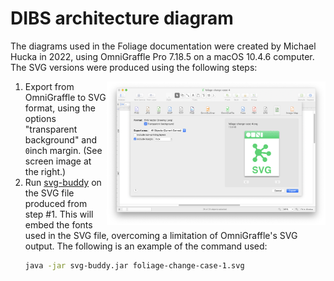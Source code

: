 # DIBS architecture diagram

The diagrams used in the Foliage documentation were created by Michael Hucka in 2022, using OmniGraffle Pro 7.18.5 on a macOS 10.4.6 computer. The SVG versions were produced using the following steps:

<img width="350px" align="right"  src="omnigraffle-export-options.png"/>

1. Export from OmniGraffle to SVG format, using the options "transparent background" and `0`inch margin. (See screen image at the right.)
2. Run [svg-buddy](https://github.com/phauer/svg-buddy) on the SVG file produced from step #1. This will embed the fonts used in the SVG file, overcoming a limitation of OmniGraffle's SVG output. The following is an example of the command used:
    ```sh
    java -jar svg-buddy.jar foliage-change-case-1.svg
    ```
